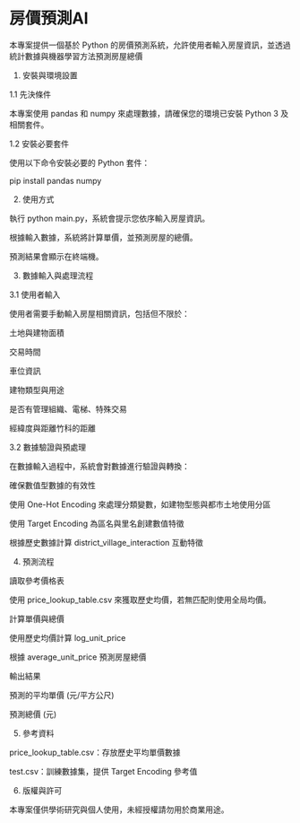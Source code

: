 # 房價預測AI
 本專案提供一個基於 Python 的房價預測系統，允許使用者輸入房屋資訊，並透過統計數據與機器學習方法預測房屋總價
1. 安裝與環境設置

1.1 先決條件

本專案使用 pandas 和 numpy 來處理數據，請確保您的環境已安裝 Python 3 及相關套件。

1.2 安裝必要套件

使用以下命令安裝必要的 Python 套件：

pip install pandas numpy

2. 使用方式

執行 python main.py，系統會提示您依序輸入房屋資訊。

根據輸入數據，系統將計算單價，並預測房屋的總價。

預測結果會顯示在終端機。

3. 數據輸入與處理流程

3.1 使用者輸入

使用者需要手動輸入房屋相關資訊，包括但不限於：

土地與建物面積

交易時間

車位資訊

建物類型與用途

是否有管理組織、電梯、特殊交易

經緯度與距離竹科的距離

3.2 數據驗證與預處理

在數據輸入過程中，系統會對數據進行驗證與轉換：

確保數值型數據的有效性

使用 One-Hot Encoding 來處理分類變數，如建物型態與都市土地使用分區

使用 Target Encoding 為區名與里名創建數值特徵

根據歷史數據計算 district_village_interaction 互動特徵

4. 預測流程

讀取參考價格表

使用 price_lookup_table.csv 來獲取歷史均價，若無匹配則使用全局均價。

計算單價與總價

使用歷史均價計算 log_unit_price

根據 average_unit_price 預測房屋總價

輸出結果

預測的平均單價 (元/平方公尺)

預測總價 (元)

5. 參考資料

price_lookup_table.csv：存放歷史平均單價數據

test.csv：訓練數據集，提供 Target Encoding 參考值

6. 版權與許可

本專案僅供學術研究與個人使用，未經授權請勿用於商業用途。
